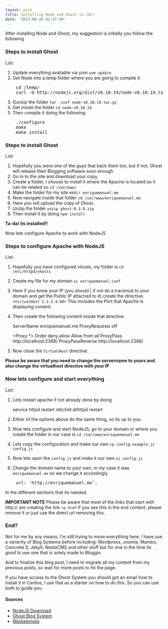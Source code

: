 ```yaml
---
layout: post
title: Installing Node and Ghost in [mt]
date: '2013-09-26 02:47:49'
---
```


After installing Node and Ghost, my suggestion is initially you follow the following 
### Steps to install Ghost
List:
1. Update everything available via yum `yum update`
2. Get Node into a temp folder where you are going to compile it 
<pre>
    cd /temp/
	curl -O http://nodejs.org/dist/v0.10.19/node-v0.10.19.tar.gz
</pre>
3. Gunzip the folder `tar -zxvf node-v0.10.19.tar.gz`
4. Get inside the folder `cd node-v0.10.19`
5. Then compile it doing the following:
<pre>
    ./configure
    make
    make install
</pre>
### Steps to install Ghost
List:
1. Hopefully you were one of the guys that back them too, but if not, Ghost will release their Blogging software soon enough.
2. Go in to the site and download your copy.
3. Create a folder, I choose to install it where the Apache is located so it can be related so `cd /var/www/`
4. Make the folder for my site `mkdir enriquemanuel.me`
5. Now navigate inside that folder `cd /var/www/enriquemanuel.me`
6. Here you will upload the copy of Ghost.
7. Unzip the folder `unzip ghost-0.3.0.zip`
8. Then install it by doing `npm install`

**Ta-da! its installed!!**

Now lets configure Apache to work with NodeJS
### Steps to configure Apache with NodeJS
List:
1. Hopefully you have configured vhosts, my folder is `cd /etc/httpd/vhosts`
2. Create my file for my domain `vi enriquemanuel.conf`
3. Here if you know your IP (you should | if not do a tracerout to your domain and get the Public IP attached to it) create the directive:
`<VirtualHost 1.2.3.4:80>` This includes the Port that Apache is displaying content.
4. Then create the following content inside that directive

    ServerName enriquemanuel.me
    ProxyRequests off
    
    <Proxy *>
		Order deny,allow
		Allow from all
	</Proxy>
	<Location >
		ProxyPass http://localhost:2368/
        ProxyPassReverse http://localhost:2368/
	</Location>
5. Now close the `VirtualHost` directive.

**Please be aware that you need to change the servername to yours and also change the virtualhost directive with your IP**

### Now lets configure and start everything
List:
1. Lets restart apache if not already done by doing

    service httpd restart 
    /etc/init.d/httpd restart
2. Either of the options above do the same thing, so its up to you.
3. Now lets configure and start NodeJS, go to your domain or where you create the folder in our case is `cd /var/www/enriquemanuel.me`
4. Lets copy the configuration and make our own `cp config.example.js config.js`
5. Now lets open the `config.js` and make it our own
`vi config.js`
6. Change the domain name to your own, in my case it was `enriquemanuel.me` so we change it accordingly
<pre>
    url: 'http://enriquemanuel.me',
</pre>
In the different sections that its needed.

**IMPORTANT NOTE**
Please be aware that most of the links that start with http:// are creating the link `<a href` if you see this in the end content, please remove it or just use the direct url removing this.

### End?
Not for me by any means, I'm still trying to move everything here. I have use a varierity of Blog Systems before including: Wordpress, Joomla, Mambo, Concrete 5, Jekyll, NestaCMS and other stuff but for one in the time its good to use one that is solely made to Bloggin.

And to finalize this blog post, I need to migrate all my content from my previous posts, so wait for more posts to hit the page.

If you have access to the Ghost System you should got an email how to install it in Centos, I use that as a starter on how to do this. So you can use both to guide you.

#### Sources
* [NodeJS Download](http://nodejs.org/download/)
* [Ghost Blog System](http://ghost.org/)
* [Mediatemple](http://mediatemple.net)